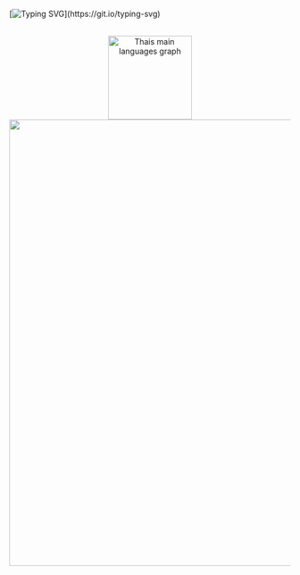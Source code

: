 [![Typing SVG](https://readme-typing-svg.herokuapp.com?font=Fira+Code&pause=1000&color=52178F&center=true&width=435&lines=Hello+World!;My+name+is+Tha%C3%ADs%2C;Welcome+to+my+Github!)](https://git.io/typing-svg)

<br> 
<div align="center">
  <div>
    <img src="https://github-readme-stats.vercel.app/api/top-langs?username=iamthais&locale=en&hide_title=false&layout=compact&card_width=450&langs_count=6&theme=dracula&hide_border=true&border_radius=25" height="150" alt="Thais main languages graph"  />
    <img width="800" src="http://github-profile-summary-cards.vercel.app/api/cards/profile-details?username=iamthais&theme=dracula">
  </div>
</div>

